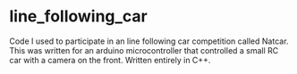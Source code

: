# line_following_car
Code I used to participate in an line following car competition called Natcar. 
This was written for an arduino microcontroller that controlled a small RC car with a camera on the front.
Written entirely in C++.

